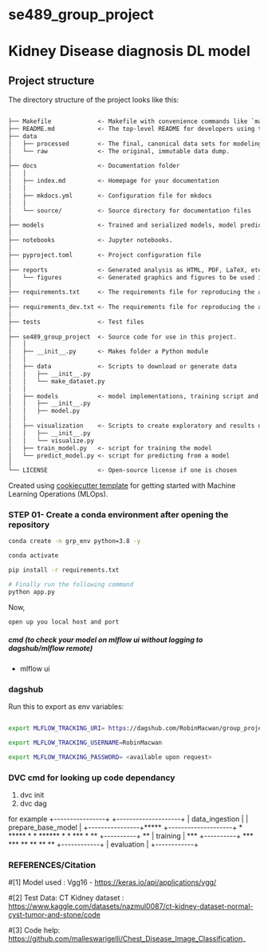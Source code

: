 # se489_group_project

# Kidney Disease diagnosis DL model

## Project structure

The directory structure of the project looks like this:

```txt

├── Makefile             <- Makefile with convenience commands like `make data` or `make train`
├── README.md            <- The top-level README for developers using this project.
├── data
│   ├── processed        <- The final, canonical data sets for modeling.
│   └── raw              <- The original, immutable data dump.
│
├── docs                 <- Documentation folder
│   │
│   ├── index.md         <- Homepage for your documentation
│   │
│   ├── mkdocs.yml       <- Configuration file for mkdocs
│   │
│   └── source/          <- Source directory for documentation files
│
├── models               <- Trained and serialized models, model predictions, or model summaries
│
├── notebooks            <- Jupyter notebooks.
│
├── pyproject.toml       <- Project configuration file
│
├── reports              <- Generated analysis as HTML, PDF, LaTeX, etc.
│   └── figures          <- Generated graphics and figures to be used in reporting
│
├── requirements.txt     <- The requirements file for reproducing the analysis environment
|
├── requirements_dev.txt <- The requirements file for reproducing the analysis environment
│
├── tests                <- Test files
│
├── se489_group_project  <- Source code for use in this project.
│   │
│   ├── __init__.py      <- Makes folder a Python module
│   │
│   ├── data             <- Scripts to download or generate data
│   │   ├── __init__.py
│   │   └── make_dataset.py
│   │
│   ├── models           <- model implementations, training script and prediction script
│   │   ├── __init__.py
│   │   ├── model.py
│   │
│   ├── visualization    <- Scripts to create exploratory and results oriented visualizations
│   │   ├── __init__.py
│   │   └── visualize.py
│   ├── train_model.py   <- script for training the model
│   └── predict_model.py <- script for predicting from a model
│
└── LICENSE              <- Open-source license if one is chosen
```

Created using [cookiecutter template](https://github.com/cookiecutter/cookiecutter) for getting
started with Machine Learning Operations (MLOps).

### STEP 01- Create a conda environment after opening the repository

```bash
conda create -n grp_env python=3.8 -y
```

```bash
conda activate 
```

```bash
pip install -r requirements.txt
```

```bash
# Finally run the following command
python app.py
```

Now,
```bash
open up you local host and port
```

##### cmd (to check your model on mlflow ui without logging to dagshub/mlflow remote)
- mlflow ui

### dagshub

Run this to export as env variables:

```bash

export MLFLOW_TRACKING_URI= https://dagshub.com/RobinMacwan/group_project_se489.mlflow

export MLFLOW_TRACKING_USERNAME=RobinMacwan

export MLFLOW_TRACKING_PASSWORD= <available upon request>

```

### DVC cmd for looking up code dependancy 

1. dvc init
2. dvc dag

for example 
+----------------+            +--------------------+
| data_ingestion |            | prepare_base_model |
+----------------+*****       +--------------------+
         *             *****             *
         *                  ******       *
         *                        ***    *
         **                        +----------+
           **                      | training |
             ***                   +----------+
                ***             ***
                   **         **
                     **     **
                  +------------+
                  | evaluation |
                  +------------+

### REFERENCES/Citation

#[1] Model used : Vgg16 - https://keras.io/api/applications/vgg/

#[2] Test Data: CT Kidney dataset : https://www.kaggle.com/datasets/nazmul0087/ct-kidney-dataset-normal-cyst-tumor-and-stone/code

#[3] Code help: https://github.com/malleswarigelli/Chest_Disease_Image_Classification_





